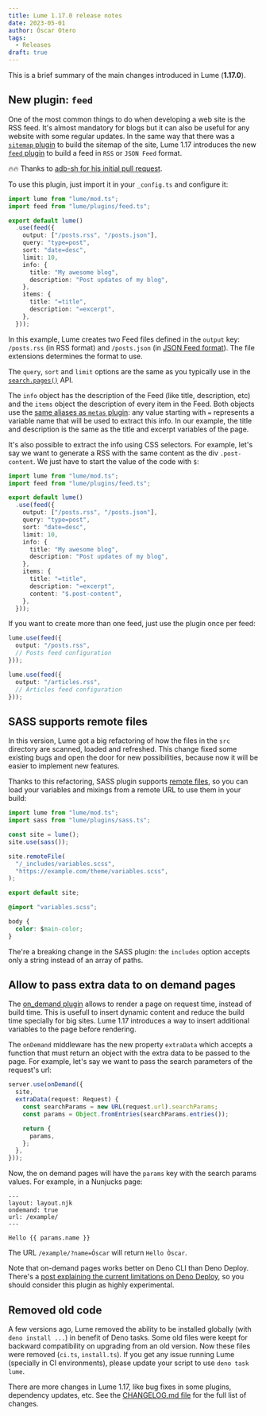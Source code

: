 ```yaml
---
title: Lume 1.17.0 release notes
date: 2023-05-01
author: Óscar Otero
tags:
  - Releases
draft: true
---
```


This is a brief summary of the main changes introduced in Lume (**1.17.0**).

<!-- more -->

## New plugin: `feed`

One of the most common things to do when developing a web site is the RSS feed.
It's almost mandatory for blogs but it can also be useful for any website with
some regular updates. In the same way that there was a
[`sitemap` plugin](https://lume.land/plugins/sitemap/) to build the sitemap of
the site, Lume 1.17 introduces the new
[`feed` plugin](https://lume.land/plugins/feed/) to build a feed in `RSS` or
`JSON Feed` format.

🔥🔥 Thanks to
[adb-sh for his initial pull request](https://github.com/lumeland/lume/pull/413).

To use this plugin, just import it in your `_config.ts` and configure it:

```ts
import lume from "lume/mod.ts";
import feed from "lume/plugins/feed.ts";

export default lume()
  .use(feed({
    output: ["/posts.rss", "/posts.json"],
    query: "type=post",
    sort: "date=desc",
    limit: 10,
    info: {
      title: "My awesome blog",
      description: "Post updates of my blog",
    },
    items: {
      title: "=title",
      description: "=excerpt",
    },
  }));
```

In this example, Lume creates two Feed files defined in the `output` key:
`/posts.rss` (in RSS format) and `/posts.json` (in
[JSON Feed format](https://www.jsonfeed.org/)). The file extensions determines
the format to use.

The `query`, `sort` and `limit` options are the same as you typically use in the
[`search.pages()`](https://lume.land/plugins/search/) API.

The `info` object has the description of the Feed (like title, description, etc)
and the `items` object the description of every item in the Feed. Both objects
use the
[same aliases as `metas` plugin](https://lume.land/plugins/metas/#field-aliases):
any value starting with `=` represents a variable name that will be used to
extract this info. In our example, the title and description is the same as the
title and excerpt variables of the page.

It's also possible to extract the info using CSS selectors. For example, let's
say we want to generate a RSS with the same content as the div `.post-content`.
We just have to start the value of the code with `$`:

```ts
import lume from "lume/mod.ts";
import feed from "lume/plugins/feed.ts";

export default lume()
  .use(feed({
    output: ["/posts.rss", "/posts.json"],
    query: "type=post",
    sort: "date=desc",
    limit: 10,
    info: {
      title: "My awesome blog",
      description: "Post updates of my blog",
    },
    items: {
      title: "=title",
      description: "=excerpt",
      content: "$.post-content",
    },
  }));
```

If you want to create more than one feed, just use the plugin once per feed:

```ts
lume.use(feed({
  output: "/posts.rss",
  // Posts feed configuration
}));

lume.use(feed({
  output: "/articles.rss",
  // Articles feed configuration
}));
```

## SASS supports remote files

In this version, Lume got a big refactoring of how the files in the `src`
directory are scanned, loaded and refreshed. This change fixed some existing
bugs and open the door for new possibilities, because now it will be easier to
implement new features.

Thanks to this refactoring, SASS plugin supports
[remote files](https://lume.land/docs/core/remote-files/), so you can load your
variables and mixings from a remote URL to use them in your build:

```ts
import lume from "lume/mod.ts";
import sass from "lume/plugins/sass.ts";

const site = lume();
site.use(sass());

site.remoteFile(
  "/_includes/variables.scss",
  "https://example.com/theme/variables.scss",
);

export default site;
```

```css
@import "variables.scss";

body {
  color: $main-color;
}
```

The're a breaking change in the SASS plugin: the `includes` option accepts only
a string instead of an array of paths.

## Allow to pass extra data to on demand pages

The [on_demand plugin](https://lume.land/plugins/on_demand/) allows to render a
page on request time, instead of build time. This is usefull to insert dynamic
content and reduce the build time specially for big sites. Lume 1.17 introduces
a way to insert additional variables to the page before rendering.

The `onDemand` middleware has the new property `extraData` which accepts a
function that must return an object with the extra data to be passed to the
page. For example, let's say we want to pass the search parameters of the
request's url:

```ts
server.use(onDemand({
  site,
  extraData(request: Request) {
    const searchParams = new URL(request.url).searchParams;
    const params = Object.fromEntries(searchParams.entries());

    return {
      params,
    };
  },
}));
```

Now, the on demand pages will have the `params` key with the search params
values. For example, in a Nunjucks page:

```njk
---
layout: layout.njk
ondemand: true
url: /example/
---

Hello {{ params.name }}
```

The URL `/example/?name=Óscar` will return `Hello Òscar`.

Note that on-demand pages works better on Deno CLI than Deno Deploy. There's a
[post explaining the current limitations on Deno Deploy](./ondemand-plugin-november-2022.md),
so you should consider this plugin as highly experimental.

## Removed old code

A few versions ago, Lume removed the ability to be installed globally (with
`deno install ...`) in benefit of Deno tasks. Some old files were keept for
backward compatibility on upgrading from an old version. Now these files were
removed (`ci.ts`, `install.ts`). If you get any issue running Lume (specially in
CI environments), please update your script to use `deno task lume`.

There are more changes in Lume 1.17, like bug fixes in some plugins, dependency
updates, etc. See the
[CHANGELOG.md file](https://github.com/lumeland/lume/blob/v1.17.0/CHANGELOG.md)
for the full list of changes.
